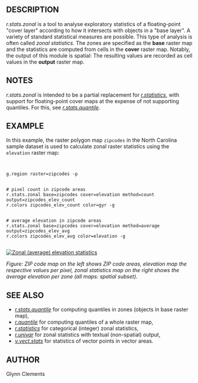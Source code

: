 

## DESCRIPTION

*r.stats.zonal* is a tool to analyse exploratory statistics of a
floating-point "cover layer" according to how it intersects with objects
in a "base layer". A variety of standard statistical measures are possible.
This type of analysis is often called *zonal statistics*.
The zones are specified as the **base** raster map and
the statistics are computed from cells in the **cover** raster map.
Notably, the output of this module is spatial:
The resulting values are recorded as cell values in the **output** raster map.

## NOTES

*r.stats.zonal* is intended to be a partial replacement for
*[r.statistics](r.statistics.html)*, with support
for floating-point cover maps at the expense of not supporting
quantiles. For this, see *[r.stats.quantile](r.stats.quantile.html)*.

## EXAMPLE

In this example, the raster polygon map `zipcodes` in the North
Carolina sample dataset is used to calculate zonal raster statistics using
the `elevation` raster map:

```


g.region raster=zipcodes -p


# pixel count in zipcode areas
r.stats.zonal base=zipcodes cover=elevation method=count output=zipcodes_elev_count
r.colors zipcodes_elev_count color=gyr -g


# average elevation in zipcode areas
r.stats.zonal base=zipcodes cover=elevation method=average output=zipcodes_elev_avg
r.colors zipcodes_elev_avg color=elevation -g


```


[![Zonal (average) elevation statistics](r_stats.zonal.png)](r_stats.zonal.png)

*Figure: ZIP code map on the left shows ZIP code areas,
elevation map the respective values per pixel,
zonal statistics map on the right shows the average elevation per zone
(all maps: spatial subset).*

## SEE ALSO

* *[r.stats.quantile](r.stats.quantile.html)*
  for computing quantiles in zones (objects in base raster map),
* *[r.quantile](r.quantile.html)*
  for computing quantiles of a whole raster map,
* *[r.statistics](r.statistics.html)*
  for categorical (integer) zonal statistics,
* *[r.univar](r.univar.html)*
  for zonal statistics with textual (non-spatial) output,
* *[v.vect.stats](v.vect.stats.html)*
  for statistics of vector points in vector areas.


## AUTHOR

Glynn Clements
